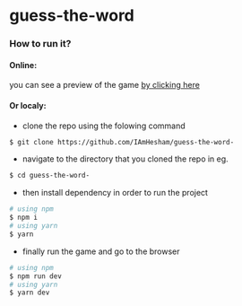 # guess-the-word

### How to run it?

#### Online:

you can see a preview of the game [by clicking here](https://iamhesham.github.io/guess-the-word-/)

#### Or localy:

-   clone the repo using the folowing command

```bash
$ git clone https://github.com/IAmHesham/guess-the-word-
```

-   navigate to the directory that you cloned the repo in
    eg.

```bash
$ cd guess-the-word-
```

-   then install dependency in order to run the project

```bash
# using npm
$ npm i
# using yarn
$ yarn
```

-   finally run the game and go to the browser

```bash
# using npm
$ npm run dev
# using yarn
$ yarn dev
```
